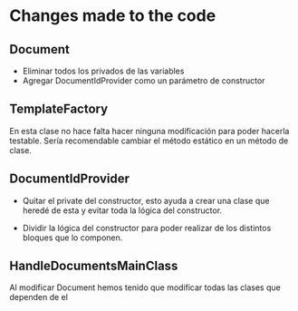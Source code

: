 # Changes made to the code
## Document
* Eliminar todos los privados de las variables
* Agregar DocumentIdProvider como un parámetro de constructor

## TemplateFactory
En esta clase no hace falta hacer ninguna modificación para poder hacerla testable. 
Sería recomendable cambiar el método estático en un método de clase.

## DocumentIdProvider
* Quitar el private del constructor, esto ayuda a crear una clase que heredé de esta y evitar toda la 
    lógica del constructor.

* Dividir la lógica del constructor para poder realizar de los distintos bloques que lo componen.

## HandleDocumentsMainClass
Al modificar Document hemos tenido que modificar todas las clases que dependen de el